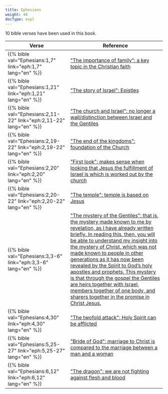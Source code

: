 ```yaml
---
title: Ephesians
weight: 48
docType: expl
---
```


10 bible verses have been used in this book.

| Verse | Reference |
|-------|-----------|
| {{% bible val="Ephesians:1,7" link="eph:1,7" lang="en" %}} | ["The importance of family":  a key topic in the Christian faith](../exampleSite/content/expl/../expl/background/israel/the-role-of-family-in-the-bible#8181) |
| {{% bible val="Ephesians:1,21" link="eph:1,21" lang="en" %}} | ["The story of Israel": Epistles](../exampleSite/content/expl/../appl/topics/hero/who-rules-the-world#af6b) |
| {{% bible val="Ephesians:2,11-22" link="eph:2,11-22" lang="en" %}} | ["The church and Israel": no longer a wall/distinction between Israel and the Gentiles](../exampleSite/content/expl/../expl/topics/others/dispensionalism-and-its-critic#40c6) |
| {{% bible val="Ephesians:2,19-22" link="eph:2,19-22" lang="en" %}} | ["The end of the kingdoms": foundation of the Church](../exampleSite/content/expl/../expl/bible/daniel/the-four-kingdoms-in-daniel#3dba) |
| {{% bible val="Ephesians:2,20" link="eph:2,20" lang="en" %}} | ["First look": makes sense when looking that Jesus the fulfillment of Israel is which is worked out by the church](../exampleSite/content/expl/../expl/content/paradise/the-new-jerusalem#946d) |
| {{% bible val="Ephesians:2,20-22" link="eph:2,20-22" lang="en" %}} | ["The temple": temple is based on Jesus](../exampleSite/content/expl/../expl/background/israel/the-church-is-part-of-israel#3b81) |
| {{% bible val="Ephesians:3,3-6" link="eph:3,3-6" lang="en" %}} | ["The mystery of the Gentiles": that is, the mystery made known to me by revelation, as I have already written briefly. In reading this, then, you will be able to understand my insight into the mystery of Christ, which was not made known to people in other generations as it has now been revealed by the Spirit to God’s holy apostles and prophets. This mystery is that through the gospel the Gentiles are heirs together with Israel, members together of one body, and sharers together in the promise in Christ Jesus.](../exampleSite/content/expl/../expl/background/israel/the-church-is-part-of-israel#a99c) |
| {{% bible val="Ephesians:4,30" link="eph:4,30" lang="en" %}} | ["The twofold attack": Holy Spirit can be afflicted](../exampleSite/content/expl/../expl/content/beasts/the-nature-of-the-beast-in-the-book-of-revelation#f4be) |
| {{% bible val="Ephesians:5,25-27" link="eph:5,25-27" lang="en" %}} | ["Bride of God": marriage to Christ is compared to the marriage between a man and a woman](../exampleSite/content/expl/../expl/background/israel/the-church-is-part-of-israel#9c2e) |
| {{% bible val="Ephesians:6,12" link="eph:6,12" lang="en" %}} | ["The dragon": we are not fighting against flesh and blood](../exampleSite/content/expl/../expl/content/beasts/the-beasts-and-the-666-in-historical-context#bb06) |
